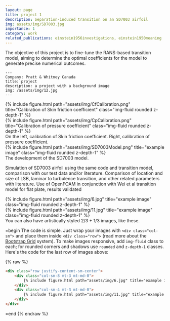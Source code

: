 ```yaml
---
layout: page
title: project 1
description: Separation-induced transition on an SD7003 airfoil
img: assets/img/SD7003.jpg
importance: 1
category: work
related_publications: einstein1956investigations, einstein1950meaning
---
```


The objective of this project is to fine-tune the RANS-based transition model, aiming to determine the optimal coefficients for the model to generate precise numerical outcomes.



    ---
    Company: Pratt & Whitney Canada
    title: project
    description: a project with a background image
    img: /assets/img/12.jpg
    ---

<div class="row">
    <div class="col-sm mt-3 mt-md-0">
        {% include figure.html path="assets/img/CfCalibration.png" title="Calibration of Skin friction coefficient" class="img-fluid rounded z-depth-1" %}
    </div>
    <div class="col-sm mt-3 mt-md-0">
        {% include figure.html path="assets/img/CpCalibration.png" title="Calibration of pressure coefficient" class="img-fluid rounded z-depth-1" %}
    </div>
</div>
<div class="caption">
    On the left, calibration of Skin friction coefficient. Right, calibration of pressure coefficient.
</div>
<div class="row">
    <div class="col-sm mt-3 mt-md-0">
        {% include figure.html path="assets/img/SD7003Model.png" title="example image" class="img-fluid rounded z-depth-1" %}
    </div>
</div>
<div class="caption">
    The development of the SD7003 model.
</div>

Simulation of SD7003 airfoil using the same code and transition model, comparison with our test data and/or literature.
 Comparison of location and size of LSB, laminar to turbulence transition, and other related parameters with literature.
 Use of OpenFOAM in conjunction with Wei et al transition model for flat plate, results validated



<div class="row justify-content-sm-center">
    <div class="col-sm-8 mt-3 mt-md-0">
        {% include figure.html path="assets/img/6.jpg" title="example image" class="img-fluid rounded z-depth-1" %}
    </div>
    <div class="col-sm-4 mt-3 mt-md-0">
        {% include figure.html path="assets/img/11.jpg" title="example image" class="img-fluid rounded z-depth-1" %}
    </div>
</div>
<div class="caption">
    You can also have artistically styled 2/3 + 1/3 images, like these.
</div>

=begin
The code is simple.
Just wrap your images with `<div class="col-sm">` and place them inside `<div class="row">` (read more about the <a href="https://getbootstrap.com/docs/4.4/layout/grid/">Bootstrap Grid</a> system).
To make images responsive, add `img-fluid` class to each; for rounded corners and shadows use `rounded` and `z-depth-1` classes.
Here's the code for the last row of images above:

{% raw %}
```html
<div class="row justify-content-sm-center">
    <div class="col-sm-8 mt-3 mt-md-0">
        {% include figure.html path="assets/img/6.jpg" title="example image" class="img-fluid rounded z-depth-1" %}
    </div>
    <div class="col-sm-4 mt-3 mt-md-0">
        {% include figure.html path="assets/img/11.jpg" title="example image" class="img-fluid rounded z-depth-1" %}
    </div>
</div>
```
=end
{% endraw %}
